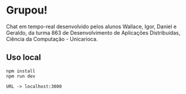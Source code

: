 # Grupou!
Chat em tempo-real desenvolvido pelos alunos Wallace, Igor, Daniel e Geraldo, da turma 863 de Desenvolvimento de Aplicações Distribuídas, Ciência da Computação - Unicarioca.

## Uso local
```
npm install
npm run dev

URL -> localhost:3000
```

